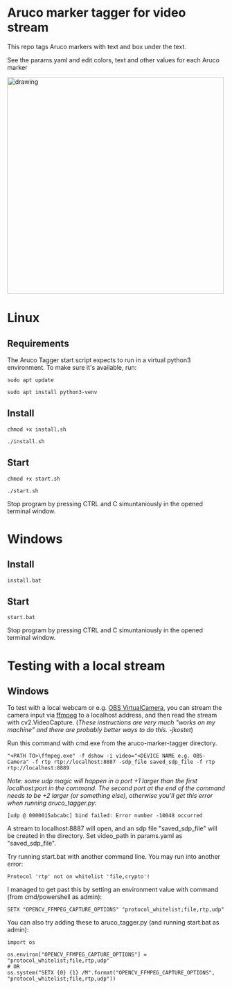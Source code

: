 # Aruco marker tagger for video stream
This repo tags Aruco markers with text and box under the text.

See the params.yaml and edit colors, text and other values for each Aruco marker

<img src="tagged-aruco-markers.png" alt="drawing" width="500"/>

# Linux
## Requirements
The Aruco Tagger start script expects to run in a virtual python3 environment. To make sure it's available, run:

`sudo apt update`

`sudo apt install python3-venv`

## Install
`chmod +x install.sh`

`./install.sh`

## Start
`chmod +x start.sh`

`./start.sh`

Stop program by pressing CTRL and C simuntaniously in the opened terminal window.


# Windows
## Install
`install.bat`

## Start
`start.bat`

Stop program by pressing CTRL and C simuntaniously in the opened terminal window.


# Testing with a local stream
## Windows

To test with a local webcam or e.g. [OBS VirtualCamera](https://github.com/CatxFish/obs-virtual-cam), you can stream the camera input via [ffmpeg](https://www.gyan.dev/ffmpeg/builds/) to a localhost address, and then read the stream with cv2.VideoCapture.
(_These instructions are very much "works on my machine" and there are probably better ways to do this. -jkostet_)

Run this command with cmd.exe from the aruco-marker-tagger directory.

`"<PATH TO>\ffmpeg.exe" -f dshow -i video="<DEVICE NAME e.g. OBS-Camera" -f rtp rtp://localhost:8887 -sdp_file saved_sdp_file -f rtp rtp://localhost:8889`

_Note: some udp magic will happen in a port +1 larger than the first localhost:port in the command. The second port at the end of the command needs to be +2 larger (or something else), otherwise you'll get this error when running aruco_tagger.py:_

`[udp @ 0000015abcabc] bind failed: Error number -10048 occurred`

A stream to localhost:8887 will open, and an sdp file "saved_sdp_file" will be created in the directory. Set video_path in params.yaml as "saved_sdp_file".

Try running start.bat with another command line. You may run into another error:

`Protocol 'rtp' not on whitelist 'file,crypto'!`

I managed to get past this by setting an environment value with command (from cmd/powershell as admin):

`SETX "OPENCV_FFMPEG_CAPTURE_OPTIONS" "protocol_whitelist;file,rtp,udp"`

You can also try adding these to aruco_tagger.py (and running start.bat as admin):

```
import os

os.environ["OPENCV_FFMPEG_CAPTURE_OPTIONS"] = "protocol_whitelist;file,rtp,udp"
# OR
os.system("SETX {0} {1} /M".format("OPENCV_FFMPEG_CAPTURE_OPTIONS", "protocol_whitelist;file,rtp,udp"))
```
